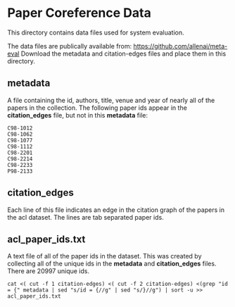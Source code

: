 # Paper Coreference Data #

This directory contains data files used for system evaluation. 

The data files are publically available from: https://github.com/allenai/meta-eval Download the metadata and citation-edges files and place them in this directory.

## metadata ##

A file containing the id, authors, title, venue and year of nearly all of the papers in the collection. The following paper ids appear in the __citation\_edges__ file, but not in this __metadata__ file:

```
C98-1012
C98-1062
C98-1077
C98-1112
C98-2201
C98-2214
C98-2233
P98-2133
```

## citation\_edges ##

Each line of this file indicates an edge in the citation graph of the papers in the acl dataset. The lines are tab separated paper ids. 


## acl\_paper\_ids.txt ##

A text file of all of the paper ids in the dataset. This was created by collecting all of the unique ids in the __metadata__ and __citation\_edges__ files. There are 20997 unique ids.

```
cat <( cut -f 1 citation-edges) <( cut -f 2 citation-edges) <(grep "id = {" metadata | sed "s/id = {//g" | sed "s/}//g") | sort -u >> acl_paper_ids.txt
```
